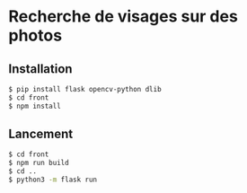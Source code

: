 # Recherche de visages sur des photos

## Installation

```sh
$ pip install flask opencv-python dlib
$ cd front
$ npm install
```

## Lancement

```sh
$ cd front
$ npm run build
$ cd ..
$ python3 -m flask run
```